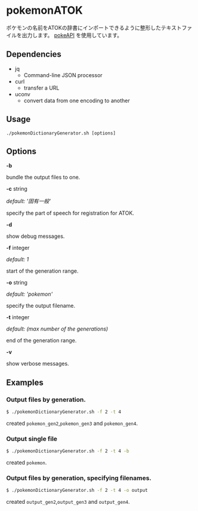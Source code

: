 # pokemonATOK

ポケモンの名前をATOKの辞書にインポートできるように整形したテキストファイルを出力します。
<a href="https://pokeapi.co/" target="_blank">pokeAPI</a> を使用しています。

## Dependencies

- jq
    - Command-line JSON processor
- curl
    - transfer a URL
- uconv
    - convert data from one encoding to another

## Usage

```
./pokemonDictionaryGenerator.sh [options]
```

## Options

**-b**

bundle the output files to one.

**-c** string

*default: '固有一般'*

specify the part of speech for registration for ATOK.

**-d**

show debug messages.

**-f** integer

*default: 1*

start of the generation range.

**-o** string

*default: 'pokemon'*

specify the output filename.

**-t** integer

*default: (max number of the generations)*

end of the generation range.

**-v**

show verbose messages.

## Examples

### Output files by generation.

```sh
$ ./pokemonDictionaryGenerator.sh -f 2 -t 4
```

created `pokemon_gen2`,`pokemon_gen3` and `pokemon_gen4`.

### Output single file

```sh
$ ./pokemonDictionaryGenerator.sh -f 2 -t 4 -b
```

created `pokemon`.

### Output files by generation, specifying filenames.

```sh
$ ./pokemonDictionaryGenerator.sh -f 2 -t 4 -o output
```

created `output_gen2`,`output_gen3` and `output_gen4`.